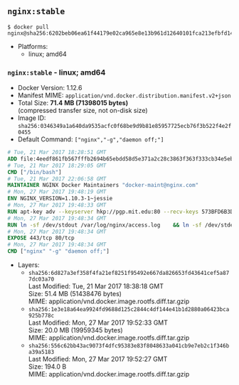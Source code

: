 ## `nginx:stable`

```console
$ docker pull nginx@sha256:6202beb06ea61f44179e02ca965e8e13b961d12640101fca213efbfd145d7575
```

-	Platforms:
	-	linux; amd64

### `nginx:stable` - linux; amd64

-	Docker Version: 1.12.6
-	Manifest MIME: `application/vnd.docker.distribution.manifest.v2+json`
-	Total Size: **71.4 MB (71398015 bytes)**  
	(compressed transfer size, not on-disk size)
-	Image ID: `sha256:0346349a1a640da9535acfc0f68be9d9b81e85957725ecb76f3b522f4e2f0455`
-	Default Command: `["nginx","-g","daemon off;"]`

```dockerfile
# Tue, 21 Mar 2017 18:28:51 GMT
ADD file:4eedf861fb567fffb2694b65ebdd58d5e371a2c28c3863f363f333cb34e5eb7b in / 
# Tue, 21 Mar 2017 18:29:05 GMT
CMD ["/bin/bash"]
# Tue, 21 Mar 2017 22:06:58 GMT
MAINTAINER NGINX Docker Maintainers "docker-maint@nginx.com"
# Mon, 27 Mar 2017 19:48:19 GMT
ENV NGINX_VERSION=1.10.3-1~jessie
# Mon, 27 Mar 2017 19:48:33 GMT
RUN apt-key adv --keyserver hkp://pgp.mit.edu:80 --recv-keys 573BFD6B3D8FBC641079A6ABABF5BD827BD9BF62 	&& echo "deb http://nginx.org/packages/debian/ jessie nginx" >> /etc/apt/sources.list 	&& apt-get update 	&& apt-get install --no-install-recommends --no-install-suggests -y 						ca-certificates 						nginx=${NGINX_VERSION} 						nginx-module-xslt 						nginx-module-geoip 						nginx-module-image-filter 						nginx-module-perl 						nginx-module-njs 						gettext-base 	&& rm -rf /var/lib/apt/lists/*
# Mon, 27 Mar 2017 19:48:34 GMT
RUN ln -sf /dev/stdout /var/log/nginx/access.log 	&& ln -sf /dev/stderr /var/log/nginx/error.log
# Mon, 27 Mar 2017 19:48:34 GMT
EXPOSE 443/tcp 80/tcp
# Mon, 27 Mar 2017 19:48:34 GMT
CMD ["nginx" "-g" "daemon off;"]
```

-	Layers:
	-	`sha256:6d827a3ef358f4fa21ef8251f95492e667da826653fd43641cef5a877dc03a70`  
		Last Modified: Tue, 21 Mar 2017 18:38:18 GMT  
		Size: 51.4 MB (51438476 bytes)  
		MIME: application/vnd.docker.image.rootfs.diff.tar.gzip
	-	`sha256:1e3e18a64ea9924fd9688d125c2844c4df144e41b1d2880a06423bca925b778c`  
		Last Modified: Mon, 27 Mar 2017 19:52:33 GMT  
		Size: 20.0 MB (19959345 bytes)  
		MIME: application/vnd.docker.image.rootfs.diff.tar.gzip
	-	`sha256:556c62bb43ac9073f4dfc95383e83f8048633a041cb9e7eb2c1f346ba39a5183`  
		Last Modified: Mon, 27 Mar 2017 19:52:27 GMT  
		Size: 194.0 B  
		MIME: application/vnd.docker.image.rootfs.diff.tar.gzip

